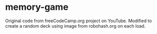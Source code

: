 # memory-game

Original code from freeCodeCamp.org project on YouTube.
Modified to create a random deck using image from robohash.org on each load.
